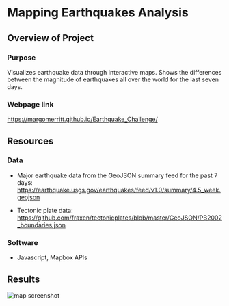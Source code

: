 # Mapping Earthquakes Analysis

## Overview of Project

### Purpose
Visualizes earthquake data through interactive maps. Shows the differences between the magnitude of earthquakes all over the world for the last seven days.


### Webpage link

https://margomerritt.github.io/Earthquake_Challenge/

## Resources
### Data
* Major earthquake data from the GeoJSON summary feed for the past 7 days: 
https://earthquake.usgs.gov/earthquakes/feed/v1.0/summary/4.5_week.geojson

* Tectonic plate data: 
https://github.com/fraxen/tectonicplates/blob/master/GeoJSON/PB2002_boundaries.json

### Software
* Javascript, Mapbox APIs

## Results

![map screenshot](https://user-images.githubusercontent.com/111299372/212496759-e1b0e58a-8b4e-4b97-b079-8be62c8d1955.png)
